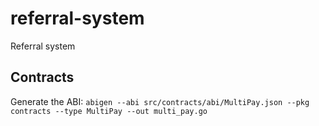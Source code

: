 # referral-system
Referral system


## Contracts
Generate the ABI:
`abigen --abi src/contracts/abi/MultiPay.json --pkg contracts --type MultiPay --out multi_pay.go`
